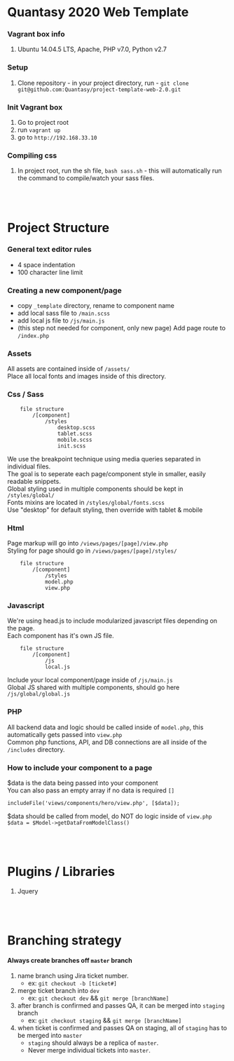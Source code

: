 # Quantasy 2020 Web Template

### Vagrant box info

1. Ubuntu 14.04.5 LTS, Apache, PHP v7.0, Python v2.7

### Setup

1. Clone repository - in your project directory, run - `git clone git@github.com:Quantasy/project-template-web-2.0.git`

### Init Vagrant box

1. Go to project root
2. run `vagrant up`
3. go to `http://192.168.33.10`

### Compiling css

1. In project root, run the sh file, `bash sass.sh` - this will automatically run the command to compile/watch your sass files.

<br /><br />

# Project Structure

### General text editor rules

-   4 space indentation
-   100 character line limit

### Creating a new component/page

-   copy `_template` directory, rename to component name
-   add local sass file to `/main.scss`
-   add local js file to `/js/main.js`
-   (this step not needed for component, only new page) Add page route to `/index.php`

### Assets

All assets are contained inside of `/assets/`<br />
Place all local fonts and images inside of this directory.

### Css / Sass

```
    file structure
        /[component]
            /styles
                desktop.scss
                tablet.scss
                mobile.scss
                init.scss
```

We use the breakpoint technique using media queries separated in individual files.<br />
The goal is to seperate each page/component style in smaller, easily readable snippets.<br />
Global styling used in multiple components should be kept in `/styles/global/`<br />
Fonts mixins are located in `/styles/global/fonts.scss`<br />
Use "desktop" for default styling, then override with tablet & mobile

### Html

Page markup will go into `/views/pages/[page]/view.php`<br />
Styling for page should go in `/views/pages/[page]/styles/`

```
    file structure
        /[component]
            /styles
            model.php
            view.php
```

### Javascript

We're using head.js to include modularized javascript files depending on the page.<br />
Each component has it's own JS file.<br />

```
    file structure
        /[component]
            /js
            local.js
```

Include your local component/page inside of `/js/main.js`<br />
Global JS shared with multiple components, should go here `/js/global/global.js`

### PHP

All backend data and logic should be called inside of `model.php`, this automatically gets passed into `view.php`<br />
Common php functions, API, and DB connections are all inside of the `/includes` directory.

### How to include your component to a page

\$data is the data being passed into your component<br />
You can also pass an empty array if no data is required `[]`

```
includeFile('views/components/hero/view.php', [$data]);
```

\$data should be called from model, do NOT do logic inside of `view.php` <br />
`$data = $Model->getDataFromModelClass()`

<br /><br />

# Plugins / Libraries

1. Jquery

<br /><br />

# Branching strategy

#### Always create branches off `master` branch

1. name branch using Jira ticket number.<br />
    - ex: `git checkout -b [ticket#]`
2. merge ticket branch into `dev` <br />
    - ex: `git checkout dev` && `git merge [branchName]`
3. after branch is confirmed and passes QA, it can be merged into `staging` branch<br />
    - ex: `git checkout staging` && `git merge [branchName]`
4. when ticket is confirmed and passes QA on staging, all of `staging` has to be merged into `master`<br />
    - `staging` should always be a replica of `master`.
    - Never merge individual tickets into `master`.
